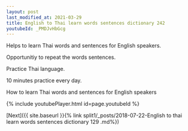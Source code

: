 ```yaml
---
layout: post
last_modified_at: 2021-03-29
title: English to Thai learn words sentences dictionary 242 
youtubeId: _PMDJvHbGcg
---
```

 
 
Helps to learn Thai words and sentences for English speakers.

Opportunitiy to repeat the words sentences. 

Practice Thai language. 
 
10 minutes practice every day. 
 
How to learn Thai words and sentences for English speakers 
 
{% include youtubePlayer.html id=page.youtubeId %}
 
 
[Next]({{ site.baseurl }}{% link  split1/_posts/2018-07-22-English to thai learn words sentences dictionary 129 .md%})
 
